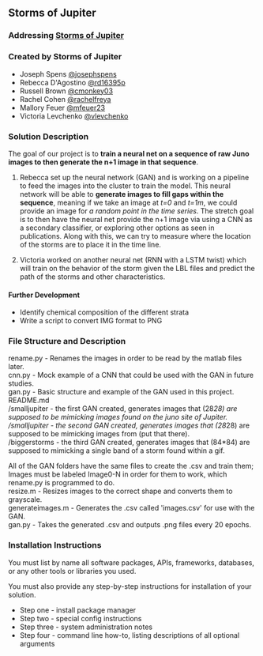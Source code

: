 ## Storms of Jupiter

### Addressing [Storms of Jupiter](https://github.com/amnh/HackTheSolarSystem/wiki/The-Storms-of-Jupiter)

### Created by Storms of Jupiter
* Joseph Spens [@josephspens](https://github.com/josephspens)
* Rebecca D'Agostino [@rd16395p](https://github.com/rd16395p)
* Russell Brown [@cmonkey03](https://github.com/cmonkey03)
* Rachel Cohen [@rachelfreya](https://github.com/rachelfreya)
* Mallory Feuer [@mfeuer23](https://github.com/mfeuer23)
* Victoria Levchenko [@vlevchenko](https://github.com/vlevchenko)

### Solution Description

The goal of our project is to **train a neural net on a sequence of raw Juno images to then generate the n+1 image in that sequence**.

1. Rebecca set up the neural network (GAN) and is working on a pipeline to feed the images into the cluster to train the model. This neural network will be able to **generate images to fill gaps within the sequence**, meaning if we take an image at _t=0_ and _t=1m_, we could provide an image for _a random point in the time series_. The stretch goal is to then have the neural net provide the n+1 image via using a CNN as a secondary classifier, or exploring other options as seen in publications. Along with this, we can try to measure where the location of the storms are to place it in the time line.

2. Victoria worked on another neural net (RNN with a LSTM twist) which will train on the behavior of the storm given the LBL files and predict the path of the storms and other characteristics.

#### Further Development
- Identify chemical composition of the different strata
- Write a script to convert IMG format to PNG

### File Structure and Description

rename.py - Renames the images in order to be read by the matlab files later.  
cnn.py - Mock example of a CNN that could be used with the GAN in future studies.  
gan.py - Basic structure and example of the GAN used in this project.  
README.md  
/smalljupiter - the first GAN created, generates images that (28*28) are supposed to be mimicking images found on the juno site of Jupiter.  
/smalljupiter - the second GAN created, generates images that (28*28) are supposed to be mimicking images from (put that there).  
/biggerstorms - the third GAN created, generates images that (84*84) are supposed to mimicking a single band of a storm found within a gif.  

All of the GAN folders have the same files to create the .csv and train them;  
Images must be labeled Image0-N in order for them to work, which rename.py is programmed to do.  
resize.m - Resizes images to the correct shape and converts them to grayscale.  
generateimages.m - Generates the .csv called 'images.csv' for use with the GAN.  
gan.py - Takes the generated .csv and outputs .png files every 20 epochs.  

### Installation Instructions

You must list by name all software packages, APIs, frameworks, databases, or any other tools or libraries you used.

You must also provide any step-by-step instructions for installation of your solution.
* Step one - install package manager
* Step two - special config instructions
* Step three - system administration notes
* Step four - command line how-to, listing descriptions of all optional arguments
